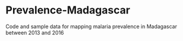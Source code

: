 # Prevalence-Madagascar
Code and sample data for mapping malaria prevalence in Madagascar between 2013 and 2016
